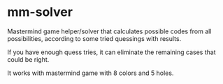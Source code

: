 mm-solver
=========

Mastermind game helper/solver that calculates possible codes from all possibilities, according to some tried quessings with results.

If you have enough quess tries, it can eliminate the remaining cases that could be right.

It works with mastermind game with 8 colors and 5 holes.
